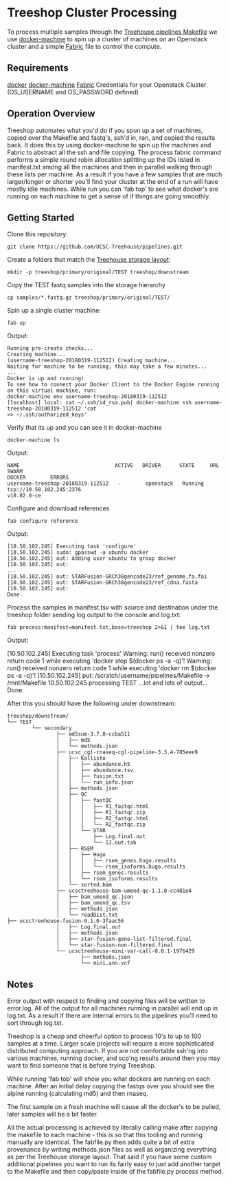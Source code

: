 # Treeshop Cluster Processing

To process multiple samples through the [Treehouse pipelines Makefile](https://github.com/UCSC-Treehouse/pipelines/blob/master/Makefile) we use [docker-machine](https://docs.docker.com/machine/overview/) to spin up a cluster of machines on an Openstack cluster and a simple [Fabric](http://www.fabfile.org/) file to control the compute. 

## Requirements

  [docker](https://www.docker.com)
  [docker-machine](https://docs.docker.com/machine/overview/)
  [Fabric](http://www.fabfile.org/)
  Credentials for your Openstack Cluster (OS_USERNAME and OS_PASSWORD defined)

## Operation Overview

Treeshop automates what you'd do if you spun up a set of machines, copied over the Makefile and
fastq's, ssh'd in, ran, and copied the results back. It does this by using docker-machine to spin up
the machines and Fabric to abstract all the ssh and file copying. The process fabric command performs a
simple round robin allocation splitting up the IDs listed in manifest.txt among all the machines and
then in parallel walking through these lists per machine. As a result if you have a few samples that
are much larger/longer or shorter you'll find your cluster at the end of a run will have mostly
idle machines. While run you can 'fab top' to see what docker's are running on each machine to get a
sense of if things are going smoothly.

## Getting Started

Clone this repository:

    git clone https://github.com/UCSC-Treehouse/pipelines.git

Create a folders that match the [Treehouse storage layout](https://github.com/UCSC-Treehouse/pipelines/blob/master/fabfile.py#L12):

    mkdir -p treeshop/primary/original/TEST treeshop/downstream

Copy the TEST fastq samples into the storage hierarchy
  
    cp samples/*.fastq.gz treeshop/primary/original/TEST/

Spin up a single cluster machine:

    fab up

Output:

    Running pre-create checks...
    Creating machine...
    (username-treeshop-20180319-112512) Creating machine...
    Waiting for machine to be running, this may take a few minutes...
    ...
    Docker is up and running!
    To see how to connect your Docker Client to the Docker Engine running on this virtual machine, run:
    docker-machine env username-treeshop-20180319-112512
    [localhost] local: cat ~/.ssh/id_rsa.pub| docker-machine ssh username-treeshop-20180319-112512 'cat
    >> ~/.ssh/authorized_keys'

Verify that its up and you can see it in docker-machine

    docker-machine ls

Output:

    NAME                               ACTIVE   DRIVER      STATE     URL                        SWARM
    DOCKER        ERRORS
    username-treeshop-20180319-112512   -        openstack   Running   tcp://10.50.102.245:2376
    v18.02.0-ce

Configure and download references

    fab configure reference

Output:

    [10.50.102.245] Executing task 'configure'
    [10.50.102.245] sudo: gpasswd -a ubuntu docker
    [10.50.102.245] out: Adding user ubuntu to group docker
    [10.50.102.245] out:
    ...
    [10.50.102.245] out: STARFusion-GRCh38gencode23/ref_genome.fa.fai
    [10.50.102.245] out: STARFusion-GRCh38gencode23/ref_cdna.fasta
    [10.50.102.245] out:
    Done.

Process the samples in manifest.tsv with source and destination under the treeshop folder sending log output to the console and log.txt:

    fab process:manifest=manifest.txt,base=treeshop 2>&1 | tee log.txt

Output:

  [10.50.102.245] Executing task 'process'
  Warning: run() received nonzero return code 1 while executing 'docker stop $(docker ps -a -q)'!
  Warning: run() received nonzero return code 1 while executing 'docker rm $(docker ps -a -q)'!
  [10.50.102.245] put: /scratch/username/pipelines/Makefile -> /mnt/Makefile
  10.50.102.245 processing TEST
  ...lot and lots of output...
	Done.

After this you should have the following under downstream:

	treeshop/downstream/
	└── TEST
			└── secondary
					├── md5sum-3.7.0-ccba511
					│   ├── md5
					│   └── methods.json
					├── ucsc_cgl-rnaseq-cgl-pipeline-3.3.4-785eee9
					│   ├── Kallisto
					│   │   ├── abundance.h5
					│   │   ├── abundance.tsv
					│   │   ├── fusion.txt
					│   │   └── run_info.json
					│   ├── methods.json
					│   ├── QC
					│   │   ├── fastQC
					│   │   │   ├── R1_fastqc.html
					│   │   │   ├── R1_fastqc.zip
					│   │   │   ├── R2_fastqc.html
					│   │   │   └── R2_fastqc.zip
					│   │   └── STAR
					│   │       ├── Log.final.out
					│   │       └── SJ.out.tab
					│   ├── RSEM
					│   │   ├── Hugo
					│   │   │   ├── rsem_genes.hugo.results
					│   │   │   └── rsem_isoforms.hugo.results
					│   │   ├── rsem_genes.results
					│   │   └── rsem_isoforms.results
					│   └── sorted.bam
					├── ucsctreehouse-bam-umend-qc-1.1.0-cc481e4
					│   ├── bam_umend_qc.json
					│   ├── bam_umend_qc.tsv
					│   ├── methods.json
					│   └── readDist.txt                                                                                                                                                         ├── ucsctreehouse-fusion-0.1.0-3faac56
					│   ├── Log.final.out
					│   ├── methods.json
					│   ├── star-fusion-gene-list-filtered.final
					│   └── star-fusion-non-filtered.final
					└── ucsctreehouse-mini-var-call-0.0.1-1976429
							├── methods.json
							└── mini.ann.vcf

## Notes

Error output with respect to finding and copying files will be written to error.log. All of the output for all machines running in parallel will end up in log.txt. As a result if there are internal errors to the pipelines you'll need to sort through log.txt.

Treeshop is a cheap and cheerful option to process 10's to up to 100 samples at a time. Larger scale projects will require a more sophisticated distributed computing approach. If you are not comfortable ssh'ng into various machines, running docker, and scp'ng results around then you may want to find someone that is before trying Treeshop.

While running 'fab top' will show you what dockers are running on each machine. After an initial
delay copying the fastqs over you should see the alpine running (calculating md5) and then rnaseq.

The first sample on a fresh machine will cause all the docker's to be pulled, later samples will be
a bit faster.

All the actual processing is achieved by literally calling make after copying the makefile to each
machine - this is so that this tooling and running manually are identical. The fabfile.py then adds
quite a bit of extra provenance by writing methods.json files as well as organizing everything as
per the Treehouse storage layout. That said if you have some custom additional pipelines you want to
run its fairly easy to just add another target to the Makefile and then copy/paste inside of the
fabfile.py process method.
